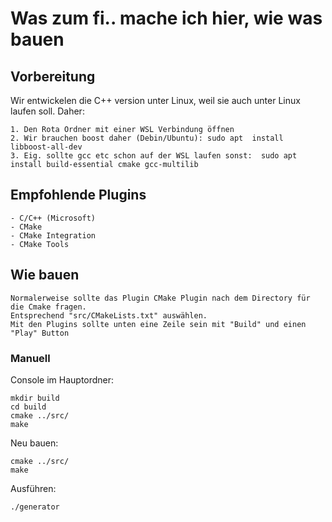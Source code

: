 # Was zum fi.. mache ich hier, wie was bauen


## Vorbereitung

Wir entwickelen die C++ version unter Linux, weil sie auch unter Linux laufen soll.
Daher:

    1. Den Rota Ordner mit einer WSL Verbindung öffnen
    2. Wir brauchen boost daher (Debin/Ubuntu): sudo apt  install libboost-all-dev
    3. Eig. sollte gcc etc schon auf der WSL laufen sonst:  sudo apt install build-essential cmake gcc-multilib

## Empfohlende Plugins

    - C/C++ (Microsoft)
    - CMake
    - CMake Integration
    - CMake Tools

## Wie bauen

    Normalerweise sollte das Plugin CMake Plugin nach dem Directory für die Cmake fragen.
    Entsprechend "src/CMakeLists.txt" auswählen.
    Mit den Plugins sollte unten eine Zeile sein mit "Build" und einen "Play" Button

### Manuell

Console im Hauptordner:

    mkdir build
    cd build
    cmake ../src/
    make

Neu bauen:

    cmake ../src/
    make

Ausführen:

    ./generator
